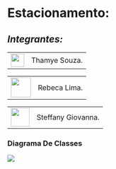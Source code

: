 # Estacionamento: 

## *Integrantes:*
<table>
  <tr>
    <td>
      <a href="https://github.com/thamyeS">
      <img src="https://wallpapers.com/images/hd/rapunzel-pictures-qxxztbzgehwqcbob.jpg" width="30" style="border-radius"
    </td>
      <td>
        Thamye Souza.
      </td>
  </tr>
</table>

  <table>
  <tr>
    <td>
      <a href="https://github.com/rebecaalimaa">
      <img src="https://avatars.githubusercontent.com/u/160656372?v=4" width="45" style="border-radius"
    </td>
      <td>
        Rebeca Lima.
      </td>
  </tr>
</table>

<table>
  <tr>
    <td>
      <a href="https://github.com/steffanygiovanna">
      <img src="https://i.pinimg.com/1200x/47/84/5b/47845b1051b4fd4eda2a773c4a77b27e.jpg" width="42" style="border-radius"
    </td>
      <td>
        Steffany Giovanna.
      </td>
  </tr>
</table>
        
### Diagrama De Classes
![](./uml-dc.png)
